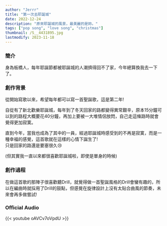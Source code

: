 ```yaml
---
author: "Jerrr"
title: "第一次去耶誕城"
date: 2022-12-24
description: "原來耶誕城的風景，最美麗的是妳。"
tags: ["pop song", "love song", "christmas"]
thumbnail: /S__4431895.jpg
lastmodify: 2023-11-18
---
```


### 簡介
身為板橋人，每年耶誕節都被耶誕城的人潮擠得回不了家，今年總算換我去一下了。

### 創作背景
從開始寫歌以來，希望每年都可以寫一首聖誕歌，這是第二年!

自從有了新北歡樂耶誕城，每年到了冬天回家的路都變得異常艱辛，原本15分鐘可以到的路程大概要花40分鐘，再加上要被一大堆情侶放閃，自己走這條路時就會覺得更加寂寞。

直到今年，當我也成為了其中的一員，經過耶誕城時感受到的不再是寂寞，而是一種幸福的感覺，這首歌就在這樣的心情下誕生了! <br>只是回家的路還是要塞很久😢

(但其實我一直以來都很喜歡耶誕城啦，即使是單身的時候)

### 創作過程
在做這首歌的那陣子很喜歡聽Drill，就覺得做一首聖誕風格的Drill會蠻有趣的，所以在編曲時就採用了Drill的鼓點，但感覺在旋律設計上沒有太貼合曲風的節奏，未來會再多做嘗試!


### Official Audio
{{< youtube oAVCv7oVpdU >}}
